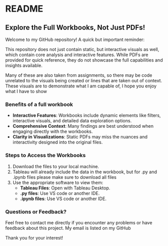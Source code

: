 # README

## Explore the Full Workbooks, Not Just PDFs!

Welcome to my GitHub repository! A quick but important reminder:

This repository does not just contain static, but interactive visuals as well, which contain core analysis and interactive features. While PDFs are provided for quick reference, they do not showcase the full capabilities and insights available.

Many of these are also taken from assignments, so there may be code unrelated to the visuals being created or lines that are taken out of context. These visuals are to demonstrate what I am capable of, I hope you enjoy what I have to show

### Benefits of a full workbook
- **Interactive Features**: Workbooks include dynamic elements like filters, interactive visuals, and detailed data exploration options.
- **Comprehensive Context**: Many findings are best understood when engaging directly with the workbooks.
- **Clarity in Visualizations**: Static PDFs may miss the nuances and interactivity designed into the original files.

### Steps to Access the Workbooks
1. Download the files to your local machine.
2. Tableau will already include the data in the workbook, but for .py and .ipynb files please make sure to download all files
3. Use the appropriate software to view them:
   - **Tableau Files**: Open with Tableau Desktop.
   - **.py files**: Use VS code or another IDE.
   - **.ipynb files**: Use VS code or another IDE.

### Questions or Feedback?
Feel free to contact me directly if you encounter any problems or have feedback about this project. My email is listed on my GitHub

Thank you for your interest! 
